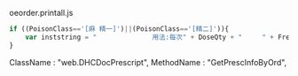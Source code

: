oeorder.printall.js
```js
if ((PoisonClass=='[麻 精一]')||(PoisonClass=='[精二]')){
	var inststring = "   			用法:每次" + DoseQty + "     " + Freq + "     " + PackQty + Inst + Testflag + "     " + Ordremark
}
```
ClassName : "web.DHCDocPrescript",
MethodName : "GetPrescInfoByOrd",